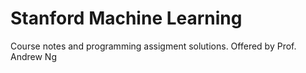 # Stanford Machine Learning

Course notes and programming assigment solutions.
Offered by Prof. Andrew Ng
